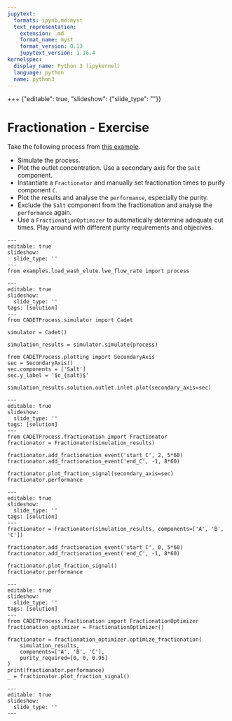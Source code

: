 ```yaml
---
jupytext:
  formats: ipynb,md:myst
  text_representation:
    extension: .md
    format_name: myst
    format_version: 0.13
    jupytext_version: 1.16.4
kernelspec:
  display_name: Python 3 (ipykernel)
  language: python
  name: python3
---
```


+++ {"editable": true, "slideshow": {"slide_type": ""}}

# Fractionation - Exercise

Take the following process from [this example](https://cadet-process.readthedocs.io/en/stable/examples/load_wash_elute/lwe_flow_rate.html).

- Simulate the process.
- Plot the outlet concentration. Use a secondary axis for the `Salt` component.
- Instantiate a `Fractionator` and manually set fractionation times to purify component `C`.
- Plot the results and analyse the `performance`, especially the purity.
- Exclude the `Salt` component from the fractionation and analyse the `performance` again.
- Use a `FractionationOptimizer` to automatically determine adequate cut times. Play around with different purity requirements and objecives.

```{code-cell} ipython3
---
editable: true
slideshow:
  slide_type: ''
---
from examples.load_wash_elute.lwe_flow_rate import process
```

```{code-cell} ipython3
---
editable: true
slideshow:
  slide_type: ''
tags: [solution]
---
from CADETProcess.simulator import Cadet

simulator = Cadet()

simulation_results = simulator.simulate(process)

from CADETProcess.plotting import SecondaryAxis
sec = SecondaryAxis()
sec.components = ['Salt']
sec.y_label = '$c_{salt}$'

simulation_results.solution.outlet.inlet.plot(secondary_axis=sec)
```

```{code-cell} ipython3
---
editable: true
slideshow:
  slide_type: ''
tags: [solution]
---
from CADETProcess.fractionation import Fractionator
fractionator = Fractionator(simulation_results)

fractionator.add_fractionation_event('start_C', 2, 5*60)
fractionator.add_fractionation_event('end_C', -1, 8*60)

fractionator.plot_fraction_signal(secondary_axis=sec)
fractionator.performance
```

```{code-cell} ipython3
---
editable: true
slideshow:
  slide_type: ''
tags: [solution]
---
fractionator = Fractionator(simulation_results, components=['A', 'B', 'C'])

fractionator.add_fractionation_event('start_C', 0, 5*60)
fractionator.add_fractionation_event('end_C', -1, 8*60)

fractionator.plot_fraction_signal()
fractionator.performance
```

```{code-cell} ipython3
---
editable: true
slideshow:
  slide_type: ''
tags: [solution]
---
from CADETProcess.fractionation import FractionationOptimizer
fractionation_optimizer = FractionationOptimizer()

fractionator = fractionation_optimizer.optimize_fractionation(
    simulation_results,
    components=['A', 'B', 'C'],
    purity_required=[0, 0, 0.95]
)
print(fractionator.performance)
_ = fractionator.plot_fraction_signal()
```

```{code-cell} ipython3
---
editable: true
slideshow:
  slide_type: ''
---

```
